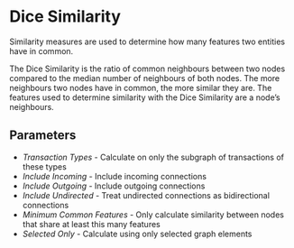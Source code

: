 # Dice Similarity

Similarity measures are used to determine how many features two entities
have in common.

The Dice Similarity is the ratio of common neighbours between two nodes
compared to the median number of neighbours of both nodes. The more
neighbours two nodes have in common, the more similar they are. The
features used to determine similarity with the Dice Similarity are a
node’s neighbours.

## Parameters

-   *Transaction Types* - Calculate on only the subgraph of transactions
    of these types
-   *Include Incoming* - Include incoming connections
-   *Include Outgoing* - Include outgoing connections
-   *Include Undirected* - Treat undirected connections as bidirectional
    connections
-   *Minimum Common Features* - Only calculate similarity between nodes
    that share at least this many features
-   *Selected Only* - Calculate using only selected graph elements
